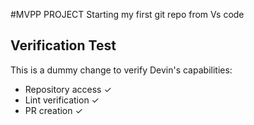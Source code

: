 #MVPP PROJECT
Starting my first git repo from Vs code

## Verification Test
This is a dummy change to verify Devin's capabilities:
- Repository access ✓
- Lint verification ✓
- PR creation ✓
